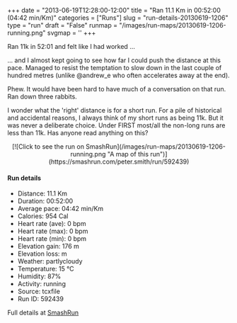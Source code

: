 +++
date = "2013-06-19T12:28:00-12:00"
title = "Ran 11.1 Km in 00:52:00 (04:42 min/Km)"
categories = ["Runs"]
slug = "run-details-20130619-1206"
type = "run"
draft = "False"
runmap = "/images/run-maps/20130619-1206-running.png"
svgmap = '<polyline points="0 56, 0 60, 1 60, 10 51, 16 48, 18 48, 23 50, 26 47, 27 45, 28 45, 29 45, 32 45, 41 45, 44 46, 47 48, 52 52, 55 54, 61 56, 65 57, 69 56, 78 53, 81 52, 88 52, 92 54, 95 52, 99 49, 97 44, 97 40, 97 44, 100 48, 97 52, 92 54, 83 51, 80 52, 79 54, 73 55, 67 56, 62 56, 55 54, 46 47, 40 45, 31 45, 27 45, 26 47, 23 50, 22 50, 18 48, 14 49, 11 52, 10 52, 5 57">'
+++

Ran 11k in 52:01 and felt like I had worked ...

... and I almost kept going to see how far I could push the distance at this pace. Managed to resist the temptation to slow down in the last couple of hundred metres (unlike @andrew_e who often accelerates away at the end). 

Phew. It would have been hard to have much of a conversation on that run. Ran down three rabbits. 

I wonder what the 'right' distance is for a short run. For a pile of historical and accidental reasons, I always think of my short runs as being 11k. But it was never a deliberate choice. Under FIRST most/all the non-long runs are less than 11k. Has anyone read anything on this?



<!--more-->

<center>
[![Click to see the run on SmashRun](/images/run-maps/20130619-1206-running.png "A map of this run")](https://smashrun.com/peter.smith/run/592439)
</center>

#### Run details

* Distance: 11.1 Km
* Duration: 00:52:00
* Average pace: 04:42 min/Km
* Calories: 954 Cal
* Heart rate (ave): 0 bpm
* Heart rate (max): 0 bpm
* Heart rate (min): 0 bpm
* Elevation gain: 176 m
* Elevation loss:  m
* Weather: partlycloudy
* Temperature: 15 &deg;C
* Humidity: 87%
* Activity: running
* Source: tcxfile
* Run ID: 592439

Full details at [SmashRun](https://smashrun.com/peter.smith/run/592439)